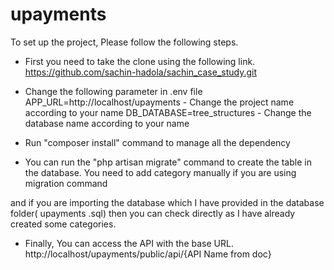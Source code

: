 # upayments


To set up the project, Please follow the following steps.

- First you need to take the clone using the following link.
https://github.com/sachin-hadola/sachin_case_study.git

- Change the following parameter in .env file
APP_URL=http://localhost/upayments - Change the project name according to your name
DB_DATABASE=tree_structures - Change the database name according to your name

- Run "composer install" command to manage all the dependency

- You can run the "php artisan migrate" command to create the table in the database. You need to add category manually if you are using migration command

and if you are importing the database which I have provided in the database folder( upayments .sql) then you can check directly as I have already created some categories.

- Finally, You can access the API with the base URL.
http://localhost/upayments/public/api/{API Name from doc}